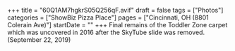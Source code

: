 +++
title = "60Q1AM7hgkrS05Q256qF.avif"
draft = false
tags = ["Photos"]
categories = ["ShowBiz Pizza Place"]
pages = ["Cincinnati, OH (8801 Colerain Ave)"]
startDate = ""
+++
Final remains of the Toddler Zone carpet which was uncovered in 2016 after the SkyTube slide was removed. (September 22, 2019)
